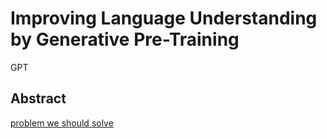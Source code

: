 # Improving Language Understanding by Generative Pre-Training
GPT
## Abstract
<u>problem we should solve</u>
